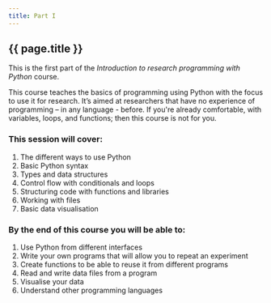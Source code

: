 ```yaml
---
title: Part I
---
```

## {{ page.title }}

This is the first part of the *Introduction to research programming with Python* course.

This course teaches the basics of programming using Python with the focus to use
it for research. It’s aimed at researchers that have no experience of
programming – in any language - before. If you're already comfortable, with
variables, loops, and functions; then this course is not for you.

### This session will cover:

1. The different ways to use Python
2. Basic Python syntax
3. Types and data structures
4. Control flow with conditionals and loops
5. Structuring code with functions and libraries
6. Working with files
7. Basic data visualisation
    
### By the end of this course you will be able to:

1. Use Python from different interfaces
2. Write your own programs that will allow you to repeat an experiment
3. Create functions to be able to reuse it from different programs
4. Read and write data files from a program
5. Visualise your data
6. Understand other programming languages
    
